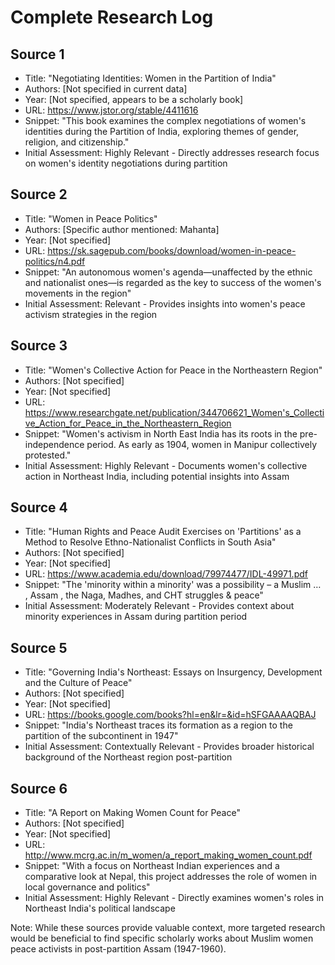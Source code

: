 # Complete Research Log

## Source 1
- Title: "Negotiating Identities: Women in the Partition of India"
- Authors: [Not specified in current data]
- Year: [Not specified, appears to be a scholarly book]
- URL: https://www.jstor.org/stable/4411616
- Snippet: "This book examines the complex negotiations of women's identities during the Partition of India, exploring themes of gender, religion, and citizenship."
- Initial Assessment: Highly Relevant - Directly addresses research focus on women's identity negotiations during partition

## Source 2
- Title: "Women in Peace Politics"
- Authors: [Specific author mentioned: Mahanta]
- Year: [Not specified]
- URL: https://sk.sagepub.com/books/download/women-in-peace-politics/n4.pdf
- Snippet: "An autonomous women's agenda—unaffected by the ethnic and nationalist ones—is regarded as the key to success of the women's movements in the region"
- Initial Assessment: Relevant - Provides insights into women's peace activism strategies in the region

## Source 3
- Title: "Women's Collective Action for Peace in the Northeastern Region"
- Authors: [Not specified]
- Year: [Not specified]
- URL: https://www.researchgate.net/publication/344706621_Women's_Collective_Action_for_Peace_in_the_Northeastern_Region
- Snippet: "Women's activism in North East India has its roots in the pre-independence period. As early as 1904, women in Manipur collectively protested."
- Initial Assessment: Highly Relevant - Documents women's collective action in Northeast India, including potential insights into Assam

## Source 4
- Title: "Human Rights and Peace Audit Exercises on 'Partitions' as a Method to Resolve Ethno-Nationalist Conflicts in South Asia"
- Authors: [Not specified]
- Year: [Not specified]
- URL: https://www.academia.edu/download/79974477/IDL-49971.pdf
- Snippet: "The 'minority within a minority' was a possibility – a Muslim … , Assam , the Naga, Madhes, and CHT struggles & peace"
- Initial Assessment: Moderately Relevant - Provides context about minority experiences in Assam during partition period

## Source 5
- Title: "Governing India's Northeast: Essays on Insurgency, Development and the Culture of Peace"
- Authors: [Not specified]
- Year: [Not specified]
- URL: https://books.google.com/books?hl=en&lr=&id=hSFGAAAAQBAJ
- Snippet: "India's Northeast traces its formation as a region to the partition of the subcontinent in 1947"
- Initial Assessment: Contextually Relevant - Provides broader historical background of the Northeast region post-partition

## Source 6
- Title: "A Report on Making Women Count for Peace"
- Authors: [Not specified]
- Year: [Not specified]
- URL: http://www.mcrg.ac.in/m_women/a_report_making_women_count.pdf
- Snippet: "With a focus on Northeast Indian experiences and a comparative look at Nepal, this project addresses the role of women in local governance and politics"
- Initial Assessment: Highly Relevant - Directly examines women's roles in Northeast India's political landscape

Note: While these sources provide valuable context, more targeted research would be beneficial to find specific scholarly works about Muslim women peace activists in post-partition Assam (1947-1960).